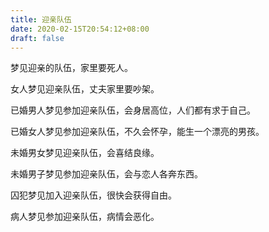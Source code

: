 ```yaml
---
title: 迎亲队伍
date: 2020-02-15T20:54:12+08:00
draft: false
---
```


梦见迎亲的队伍，家里要死人。



女人梦见迎亲队伍，丈夫家里要吵架。



已婚男人梦见参加迎亲队伍，会身居高位，人们都有求于自己。



已婚女人梦见参加迎亲队伍，不久会怀孕，能生一个漂亮的男孩。



未婚男女梦见迎亲队伍，会喜结良缘。



未婚男子梦见参加迎亲队伍，会与恋人各奔东西。



囚犯梦见加入迎亲队伍，很快会获得自由。



病人梦见参加迎亲队伍，病情会恶化。

